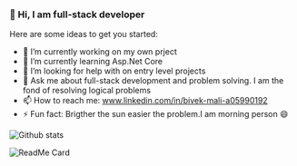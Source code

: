 ### 👋 Hi, I am full-stack developer 

Here are some ideas to get you started:

- 🔭 I’m currently working on my own prject
- 🌱 I’m currently learning Asp.Net Core
- 🤔 I’m looking for help with on entry level projects
- 💬 Ask me about full-stack development and problem solving. I am the fond of resolving logical problems
- 📫 How to reach me: www.linkedin.com/in/bivek-mali-a05990192
- ⚡ Fun fact: Brigther the sun easier the problem.I am morning person 😄

![Github stats](https://github-readme-stats.vercel.app/api?username=BivekMali)

![ReadMe Card](https://github-readme-stats.vercel.app/api/pin/?username=BivekMali)
